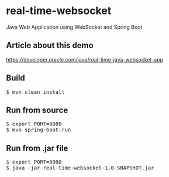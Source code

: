 # real-time-websocket
Java Web Application using WebSocket and Spring Boot


Article about this demo
-----------------------
https://developer.oracle.com/java/real-time-java-websocket-app

Build
-----
<pre>
$ mvn clean install
</pre>

Run from source
---------------
<pre>
$ export PORT=8080
$ mvn spring-boot:run
</pre>

Run from .jar file
------------------
<pre>
$ export PORT=8080
$ java -jar real-time-websocket-1.0-SNAPSHOT.jar
</pre>
